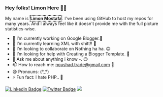 ### Hey folks! Limon Here 👋🏼

My name is <b style="border:2px dotted">Limon Mostafa</b>. I've been using GitHub to host my repos for many years. And I always feel like it doesn't provide me with the full picture statistics-wise.

- 🔭 I’m currently working on Google Blogger.🥇
- 🌱 I’m currently learning XML with shitt!! 👀
- 👯 I’m looking to collaborate on Nothing ha ha. 🙃
- 🤔 I’m looking for help with Creating a Blogger Template. 🖖
- 💬 Ask me about anything i know *-*. 😉
- 📫 How to reach me: noushad.trade@gmail.com 🥳
- 😄 Pronouns: {°_°}
- ⚡ Fun fact: I hate PHP.. 🤫

[![Linkedin Badge](https://img.shields.io/badge/-LinkedIn-blue?style=flat-square&logo=Linkedin&logoColor=white&link=https://www.instagram/nm.limon/)](https://www.instagram.com/nm.limon/)  [![Twitter Badge](https://img.shields.io/badge/-Twitter-1ca0f1?style=flat-square&labelColor=1ca0f1&logo=twitter&logoColor=white&link=https://twitter.com/LimonMostafa)](https://twitter.com/LimonMostafa)
![](https://komarev.com/ghpvc/?username=ilimon)
